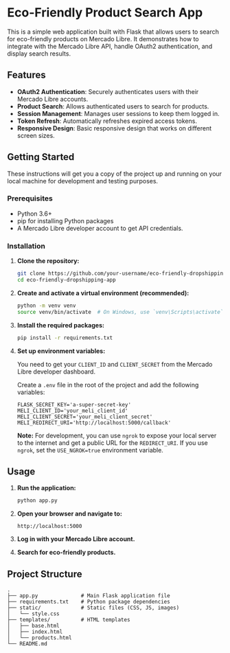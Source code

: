 # Eco-Friendly Product Search App

This is a simple web application built with Flask that allows users to search for eco-friendly products on Mercado Libre. It demonstrates how to integrate with the Mercado Libre API, handle OAuth2 authentication, and display search results.

## Features

-   **OAuth2 Authentication**: Securely authenticates users with their Mercado Libre accounts.
-   **Product Search**: Allows authenticated users to search for products.
-   **Session Management**: Manages user sessions to keep them logged in.
-   **Token Refresh**: Automatically refreshes expired access tokens.
-   **Responsive Design**: Basic responsive design that works on different screen sizes.

## Getting Started

These instructions will get you a copy of the project up and running on your local machine for development and testing purposes.

### Prerequisites

-   Python 3.6+
-   pip for installing Python packages
-   A Mercado Libre developer account to get API credentials.

### Installation

1.  **Clone the repository:**

    ```bash
    git clone https://github.com/your-username/eco-friendly-dropshipping-app.git
    cd eco-friendly-dropshipping-app
    ```

2.  **Create and activate a virtual environment (recommended):**

    ```bash
    python -m venv venv
    source venv/bin/activate  # On Windows, use `venv\Scripts\activate`
    ```

3.  **Install the required packages:**

    ```bash
    pip install -r requirements.txt
    ```

4.  **Set up environment variables:**

    You need to get your `CLIENT_ID` and `CLIENT_SECRET` from the Mercado Libre developer dashboard.

    Create a `.env` file in the root of the project and add the following variables:

    ```
    FLASK_SECRET_KEY='a-super-secret-key'
    MELI_CLIENT_ID='your_meli_client_id'
    MELI_CLIENT_SECRET='your_meli_client_secret'
    MELI_REDIRECT_URI='http://localhost:5000/callback'
    ```

    **Note:** For development, you can use `ngrok` to expose your local server to the internet and get a public URL for the `REDIRECT_URI`. If you use `ngrok`, set the `USE_NGROK=true` environment variable.

## Usage

1.  **Run the application:**

    ```bash
    python app.py
    ```

2.  **Open your browser and navigate to:**

    ```
    http://localhost:5000
    ```

3.  **Log in with your Mercado Libre account.**

4.  **Search for eco-friendly products.**

## Project Structure

```
.
├── app.py              # Main Flask application file
├── requirements.txt    # Python package dependencies
├── static/             # Static files (CSS, JS, images)
│   └── style.css
├── templates/          # HTML templates
│   ├── base.html
│   ├── index.html
│   └── products.html
└── README.md
```
